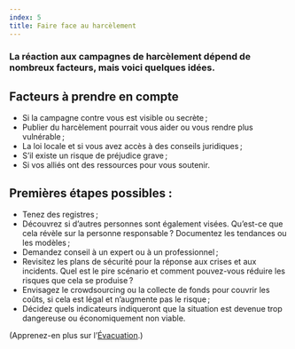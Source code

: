 ```yaml
---
index: 5
title: Faire face au harcèlement
---
```

### La réaction aux campagnes de harcèlement dépend de nombreux facteurs, mais voici quelques idées.

## Facteurs à prendre en compte

* Si la campagne contre vous est visible ou secrète ;
* Publier du harcèlement pourrait vous aider ou vous rendre plus vulnérable ;
* La loi locale et si vous avez accès à des conseils juridiques ;
* S’il existe un risque de préjudice grave ;
* Si vos alliés ont des ressources pour vous soutenir.

## Premières étapes possibles :

* Tenez des registres ;
* Découvrez si d’autres personnes sont également visées. Qu’est-ce que cela révèle sur la personne responsable ? Documentez les tendances ou les modèles ;
* Demandez conseil à un expert ou à un professionnel ;
* Revisitez les plans de sécurité pour la réponse aux crises et aux incidents. Quel est le pire scénario et comment pouvez-vous réduire les risques que cela se produise ?
* Envisagez le crowdsourcing ou la collecte de fonds pour couvrir les coûts, si cela est légal et n’augmente pas le risque ;
* Décidez quels indicateurs indiqueront que la situation est devenue trop dangereuse ou économiquement non viable.

(Apprenez-en plus sur l’[Évacuation](umbrella://incident-response/evacuation).)